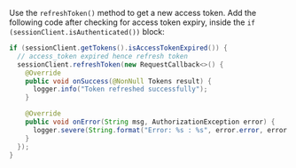 Use the `refreshToken()` method to get a new access token. Add the following code after checking for access token expiry, inside the `if (sessionClient.isAuthenticated())` block:

```java
if (sessionClient.getTokens().isAccessTokenExpired()) {
  // access_token expired hence refresh token
  sessionClient.refreshToken(new RequestCallback<>() {
    @Override
    public void onSuccess(@NonNull Tokens result) {
      logger.info("Token refreshed successfully");
    }

    @Override
    public void onError(String msg, AuthorizationException error) {
      logger.severe(String.format("Error: %s : %s", error.error, error.errorDescription));
    }
  });
}
```